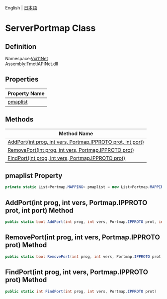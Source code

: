English | [日本語](Ivi.Visa.IVisaSession.ja.md)

# ServerPortmap Class

## Definition
Namespace:[Vxi11Net](Vxi11Net.md)<BR>
Assembly:TmctlAPINet.dll

## Properties

|Property Name|
|---|
|[pmaplist](#pmaplist-Property)|

## Methods

|Method Name|
|---|
|[AddPort(int prog, int vers, Portmap.IPPROTO prot, int port)](#AddPortint-prog-int-vers-PortmapIPPROTO-prot-int-port-Method)|
|[RemovePort(int prog, int vers, Portmap.IPPROTO prot)](#RemovePortint-prog-int-vers-PortmapIPPROTO-prot-Method)|
|[FindPort(int prog, int vers, Portmap.IPPROTO prot)](#FindPortint-prog-int-vers-PortmapIPPROTO-prot-Method)|

## pmaplist Property
```C#
private static List<Portmap.MAPPING> pmaplist = new List<Portmap.MAPPING>();
```
## AddPort(int prog, int vers, Portmap.IPPROTO prot, int port) Method
```C#
public static bool AddPort(int prog, int vers, Portmap.IPPROTO prot, int port)
```
## RemovePort(int prog, int vers, Portmap.IPPROTO prot) Method
```C#
public static bool RemovePort(int prog, int vers, Portmap.IPPROTO prot)
```
## FindPort(int prog, int vers, Portmap.IPPROTO prot) Method
```C#
public static int FindPort(int prog, int vers, Portmap.IPPROTO prot)
```
